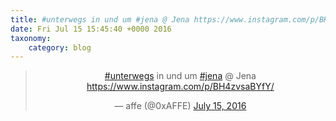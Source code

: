 ```yaml
---
title: #unterwegs in und um #jena @ Jena https://www.instagram.com/p/BH4zvsaBYfY/
date: Fri Jul 15 15:45:40 +0000 2016
taxonomy:
    category: blog
---
```

<blockquote class="twitter-tweet" align="center"><p lang="de" dir="ltr"><a href="https://twitter.com/hashtag/unterwegs?src=hash">#unterwegs</a> in und um <a href="https://twitter.com/hashtag/jena?src=hash">#jena</a> @ Jena <a href="https://www.instagram.com/p/BH4zvsaBYfY/">https://www.instagram.com/p/BH4zvsaBYfY/</a></p>&mdash; affe (@0xAFFE) <a href="https://twitter.com/0xAFFE/status/753978847033294850">July 15, 2016</a></blockquote>
